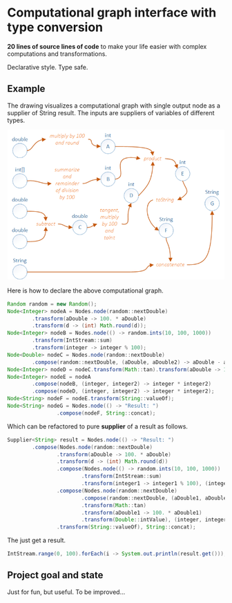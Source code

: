 # Computational graph interface with type conversion 

**20 lines of source lines of code** to make your life easier with complex computations and transformations. 

Declarative style. Type safe.

## Example

The drawing visualizes a computational graph with single output node as a supplier of String result. The inputs are suppliers of variables of different types.

![Alt text](src/main/resources/img/cg.png?raw=true "Static layout")

Here is how to declare the above computational graph.

``` java 
Random random = new Random();
Node<Integer> nodeA = Nodes.node(random::nextDouble)
        .transform(aDouble -> 100. * aDouble)
        .transform(d -> (int) Math.round(d));
Node<Integer> nodeB = Nodes.node(() -> random.ints(10, 100, 1000))
        .transform(IntStream::sum)
        .transform(integer -> integer % 100);
Node<Double> nodeC = Nodes.node(random::nextDouble)
        .compose(random::nextDouble, (aDouble, aDouble2) -> aDouble - aDouble2);
Node<Integer> nodeD = nodeC.transform(Math::tan).transform(aDouble -> 100. * aDouble ).transform(Double::intValue);
Node<Integer> nodeE = nodeA
        .compose(nodeB, (integer, integer2) -> integer * integer2)
        .compose(nodeD, (integer, integer2) -> integer * integer2);
Node<String> nodeF = nodeE.transform(String::valueOf);
Node<String> nodeG = Nodes.node(() -> "Result: ")
                .compose(nodeF, String::concat);
```
Which can be refactored to pure **supplier** of a result as follows.

``` java
Supplier<String> result = Nodes.node(() -> "Result: ")
        .compose(Nodes.node(random::nextDouble)
                .transform(aDouble -> 100. * aDouble)
                .transform(d -> (int) Math.round(d))
                .compose(Nodes.node(() -> random.ints(10, 100, 1000))
                        .transform(IntStream::sum)
                        .transform(integer1 -> integer1 % 100), (integer, integer2) -> integer * integer2)
                .compose(Nodes.node(random::nextDouble)
                        .compose(random::nextDouble, (aDouble1, aDouble2) -> aDouble1 - aDouble2)
                        .transform(Math::tan)
                        .transform(aDouble1 -> 100. * aDouble1)
                        .transform(Double::intValue), (integer, integer2) -> integer * integer2)
                .transform(String::valueOf), String::concat);
```

The just get a result.
``` java
IntStream.range(0, 100).forEach(i -> System.out.println(result.get()));
```

## Project goal and state
Just for fun, but useful. To be improved...
